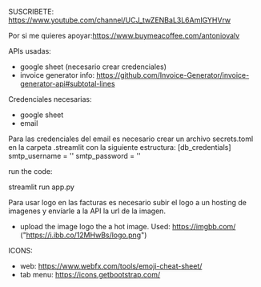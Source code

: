 SUSCRIBETE: https://www.youtube.com/channel/UCJ_twZENBaL3L6AmIGYHVrw

Por si me quieres apoyar:https://www.buymeacoffee.com/antoniovalv


APIs usadas:
- google sheet  (necesario crear credenciales)
- invoice generator 
    info: https://github.com/Invoice-Generator/invoice-generator-api#subtotal-lines

Credenciales necesarias:

- google sheet
- email

Para las credenciales del email es necesario crear un archivo secrets.toml en la carpeta .streamlit con la siguiente estructura:
[db_credentials]
smtp_username = ''
smtp_password = ''

run the code:

streamlit run app.py

Para usar logo en las facturas es necesario subir el logo a un hosting de imagenes y envíarle a la API la url de la imagen.

- upload the image logo the a hot image. Used: https://imgbb.com/
("https://i.ibb.co/12MHwBs/logo.png")

ICONS:

- web: https://www.webfx.com/tools/emoji-cheat-sheet/
- tab menu: https://icons.getbootstrap.com/
